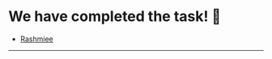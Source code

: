 # We have completed the task! :raised_hands:

- [Rashmiee](https://rashmiee.github.io/My-Site/)

---------------------------------------------------------------------------
